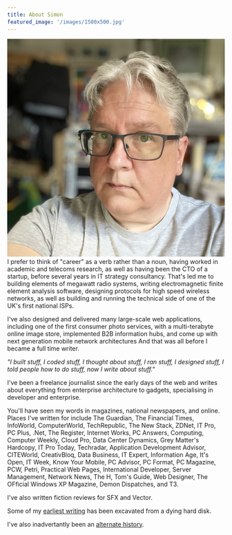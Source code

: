 ```yaml
---
title: About Simon
featured_image: '/images/1500x500.jpg'
---
```

![Simon Bisson headshot](/images/headshot2023.png)
I prefer to think of "career" as a verb rather than a noun, having worked in academic and telecoms research, as well as having been the CTO of a startup, before several years in IT strategy consultancy. That's led me to building elements of megawatt radio systems, writing electromagnetic finite element analysis software, designing protocols for high speed wireless networks, as well as building and running the technical side of one of the UK's first national ISPs.

I've also designed and delivered many large-scale web applications, including one of the first consumer photo services, with a multi-terabyte online image store, implemented B2B information hubs, and come up with next generation mobile network architectures And that was all before I became a full time writer.

*"I built stuff, I coded stuff, I thought about stuff, I ran stuff, I designed stuff, I told people how to do stuff, now I write about stuff."*

I've been a freelance journalist since the early days of the web and writes about everything from enterprise architecture to gadgets, specialising in developer and enterprise.

You'll have seen my words in magazines, national newspapers, and online. Places I've written for include The Guardian, The Financial Times, InfoWorld, ComputerWorld, TechRepublic, The New Stack, ZDNet, IT Pro, PC Plus, .Net, The Register, Internet Works, PC Answers, Computing, Computer Weekly, Cloud Pro, Data Center Dynamics, Grey Matter's Hardcopy, IT Pro Today, Techradar, Application Development Advisor, CITEWorld, CreativBloq, Data Business, IT Expert, Information Age, It's Open, IT Week, Know Your Mobile, PC Advisor, PC Format, PC Magazine, PCW, Petri, Practical Web Pages, International Developer, Server Management, Network News, The H, Tom's Guide, Web Designer, The OFficial Windows XP Magazine, Demon Dispatches, and T3.

I've also written fiction reviews for SFX and Vector.

Some of my [earliest writing](https://sbisson.tumblr.com/) has been excavated from a dying hard disk.

I've also inadvertantly been an [alternate history](https://www.zdnet.com/article/a-glimpse-into-alternate-tech-history-with-the-apple-newton/).